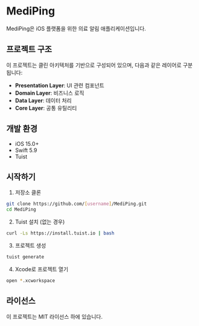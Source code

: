 # MediPing

MediPing은 iOS 플랫폼을 위한 의료 알림 애플리케이션입니다.

## 프로젝트 구조

이 프로젝트는 클린 아키텍처를 기반으로 구성되어 있으며, 다음과 같은 레이어로 구분됩니다:

- **Presentation Layer**: UI 관련 컴포넌트
- **Domain Layer**: 비즈니스 로직
- **Data Layer**: 데이터 처리
- **Core Layer**: 공통 유틸리티

## 개발 환경

- iOS 15.0+
- Swift 5.9
- Tuist

## 시작하기

1. 저장소 클론
```bash
git clone https://github.com/[username]/MediPing.git
cd MediPing
```

2. Tuist 설치 (없는 경우)
```bash
curl -Ls https://install.tuist.io | bash
```

3. 프로젝트 생성
```bash
tuist generate
```

4. Xcode로 프로젝트 열기
```bash
open *.xcworkspace
```

## 라이선스

이 프로젝트는 MIT 라이선스 하에 있습니다. 